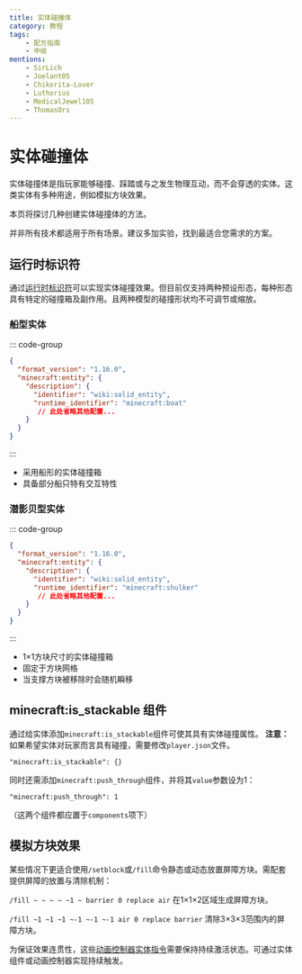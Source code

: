 ```yaml
---
title: 实体碰撞体
category: 教程
tags:
    - 配方指南
    - 中级
mentions:
    - SirLich
    - Joelant05
    - Chikorita-Lover
    - Luthorius
    - MedicalJewel105
    - ThomasOrs
---
```


# 实体碰撞体

<!--@include: @/wiki/bedrock-wiki-mirror.md-->

实体碰撞体是指玩家能够碰撞、踩踏或与之发生物理互动，而不会穿透的实体。这类实体有多种用途，例如模拟方块效果。

本页将探讨几种创建实体碰撞体的方法。

并非所有技术都适用于所有场景。建议多加实验，找到最适合您需求的方案。

## 运行时标识符

通过[运行时标识符](/entities/runtime-identifier)可以实现实体碰撞效果。但目前仅支持两种预设形态，每种形态具有特定的碰撞箱及副作用。且两种模型的碰撞形状均不可调节或缩放。

### 船型实体

::: code-group
```json [BP/entities/entity_name.json]
{
  "format_version": "1.16.0",
  "minecraft:entity": {
    "description": {
      "identifier": "wiki:solid_entity",
      "runtime_identifier": "minecraft:boat"
       // 此处省略其他配置...
    }
  }
}
```
:::

- 采用船形的实体碰撞箱
- 具备部分船只特有交互特性

### 潜影贝型实体

::: code-group
```json [BP/entities/entity_name.json]
{
  "format_version": "1.16.0",
  "minecraft:entity": {
    "description": {
      "identifier": "wiki:solid_entity",
      "runtime_identifier": "minecraft:shulker"
       // 此处省略其他配置...
    }
  }
}
```
:::

- 1×1方块尺寸的实体碰撞箱
- 固定于方块网格
- 当支撑方块被移除时会随机瞬移

## minecraft:is_stackable 组件

通过给实体添加`minecraft:is_stackable`组件可使其具有实体碰撞属性。
**注意：** 如果希望实体对玩家而言具有碰撞，需要修改`player.json`文件。

`"minecraft:is_stackable": {}`

同时还需添加`minecraft:push_through`组件，并将其`value`参数设为1：

`"minecraft:push_through": 1`

（这两个组件都应置于`components`项下）

## 模拟方块效果

某些情况下更适合使用`/setblock`或`/fill`命令静态或动态放置屏障方块。需配套提供屏障的放置与清除机制：

`/fill ~ ~ ~ ~ ~1 ~ barrier 0 replace air`
在1×1×2区域生成屏障方块。

`/fill ~1 ~1 ~1 ~-1 ~-1 ~-1 air 0 replace barrier`
清除3×3×3范围内的屏障方块。

为保证效果连贯性，这些[动画控制器实体指令](/animation-controllers/entity-commands)需要保持持续激活状态。可通过实体组件或动画控制器实现持续触发。